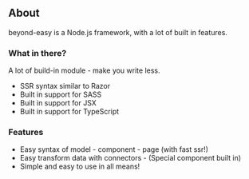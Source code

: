 ## About
beyond-easy is a Node.js framework, with a lot of built in features.


### What in there?
A lot of build-in module - make you write less.

- SSR syntax similar to Razor
- Built in support for SASS
- Built in support for JSX
- Built in support for TypeScript

### Features
- Easy syntax of model - component - page (with fast ssr!)
- Easy transform data with connectors - (Special component built in)
- Simple and easy to use in all means!